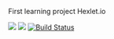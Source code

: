 First learning project Hexlet.io 

<a href="https://codeclimate.com/github/windyeti/project-lvl1-s304/maintainability"><img src="https://api.codeclimate.com/v1/badges/84353846ddfaa607154d/maintainability" /></a>
<a href="https://codeclimate.com/github/codeclimate/codeclimate/test_coverage"><img src="https://api.codeclimate.com/v1/badges/a99a88d28ad37a79dbf6/test_coverage" /></a>
[![Build Status](https://travis-ci.org/windyeti/project-lvl1-s304.svg?branch=master)](https://travis-ci.org/windyeti/project-lvl1-s304)